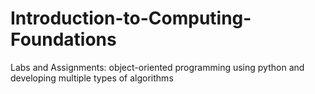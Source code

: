 # Introduction-to-Computing-Foundations
Labs and Assignments: 
object-oriented programming using python and
developing multiple types of algorithms
